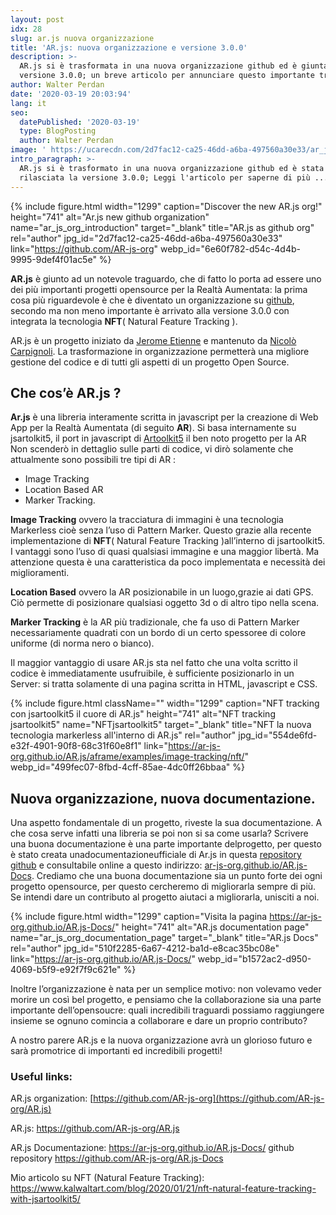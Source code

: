 ```yaml
---
layout: post
idx: 28
slug: ar.js nuova organizzazione
title: 'AR.js: nuova organizzazione e versione 3.0.0'
description: >-
  AR.js si è trasformata in una nuova organizzazione github ed è giunta alla
  versione 3.0.0; un breve articolo per annunciare questo importante traguardo.
author: Walter Perdan
date: '2020-03-19 20:03:94'
lang: it
seo:
  datePublished: '2020-03-19'
  type: BlogPosting
  author: Walter Perdan
image: ' https://ucarecdn.com/2d7fac12-ca25-46dd-a6ba-497560a30e33/ar_js_org_introduction.jpg'
intro_paragraph: >-
  AR.js si è trasformato in una nuova organizzazione github ed è stata
  rilasciata la versione 3.0.0; Leggi l'articolo per saperne di più ...
---
```

{% include figure.html width="1299" caption="Discover the new AR.js org!" height="741" alt="Ar.js new github organization" name="ar_js_org_introduction" target="_blank" title="AR.js as github org" rel="author" jpg_id="2d7fac12-ca25-46dd-a6ba-497560a30e33" link="https://github.com/AR-js-org" webp_id="6e60f782-d54c-4d4b-9995-9def4f01ac5e" %}

**AR.js** è giunto ad un notevole traguardo, che di fatto lo porta ad essere uno dei più importanti progetti opensource per la Realtà Aumentata: la prima cosa più riguardevole è che è diventato un organizzazione su [github](https://ar-js-org.github.io/), secondo ma non meno importante è arrivato alla versione 3.0.0 con integrata la tecnologia **NFT**( Natural Feature Tracking ).

AR.js è un progetto iniziato da [Jerome Etienne](https://github.com/jeromeetienne) e mantenuto da [Nicolò Carpignoli](https://github.com/nicolocarpignoli). La trasformazione in organizzazione permetterà una migliore gestione del codice e di tutti gli aspetti di un progetto Open Source.

## Che cos’è AR.js ?

**Ar.js** è una libreria interamente scritta in javascript per la creazione di Web App per la Realtà Aumentata (di seguito **AR**). Si basa internamente su jsartolkit5, il port in javascript di [Artoolkit5](https://github.com/artoolkitx/artoolkit5) il ben noto progetto per la AR Non scenderò in dettaglio sulle parti di codice, vi dirò solamente che attualmente sono possibili tre tipi di AR :

* Image Tracking
* Location Based AR
* Marker Tracking.

**Image Tracking** ovvero la tracciatura di immagini è una tecnologia Markerless cioè senza l’uso di Pattern Marker. Questo grazie alla recente implementazione di **NFT**( Natural Feature Tracking )all’interno di jsartoolkit5. I vantaggi sono l’uso di quasi qualsiasi immagine e una maggior libertà. Ma attenzione questa è una caratteristica da poco implementata e necessità dei miglioramenti.

**Location Based** ovvero la AR posizionabile in un luogo,grazie ai dati GPS. Ciò permette di posizionare qualsiasi oggetto 3d o di altro tipo nella scena.

**Marker Tracking** è la AR più tradizionale, che fa uso di Pattern Marker necessariamente quadrati con un bordo di un certo spessoree di colore uniforme (di norma nero o bianco).

Il maggior vantaggio di usare AR.js sta nel fatto che una volta scritto il codice è immediatamente usufruibile, è sufficiente posizionarlo in un Server: si tratta solamente di una pagina scritta in HTML, javascript e CSS.

{% include figure.html className="" width="1299" caption="NFT tracking con jsartoolkit5 il cuore di AR.js" height="741" alt="NFT tracking jsartoolkit5" name="NFTjsartoolkit5" target="_blank" title="NFT la nuova tecnologia markerless all'interno di AR.js" rel="author" jpg_id="554de6fd-e32f-4901-90f8-68c31f60e8f1" link="https://ar-js-org.github.io/AR.js/aframe/examples/image-tracking/nft/" webp_id="499fec07-8fbd-4cff-85ae-4dc0ff26bbaa" %}

## Nuova organizzazione, nuova documentazione.

Una aspetto fondamentale di un progetto, riveste la sua documentazione. A che cosa serve infatti una libreria se poi non si sa come usarla? Scrivere una buona documentazione è una parte importante delprogetto, per questo è stato creata unadocumentazioneufficiale di Ar.js in questa [repository github](https://github.com/AR-js-org/AR.js-Docs) e consultabile online a questo indirizzo: [ar-js-org.github.io/AR.js-Docs](https://ar-js-org.github.io/AR.js-Docs/). Crediamo che una buona documentazione sia un punto forte dei ogni progetto opensource, per questo cercheremo di migliorarla sempre di più. Se intendi dare un contributo al progetto aiutaci a migliorarla, unisciti a noi.

{% include figure.html width="1299" caption="Visita la pagina https://ar-js-org.github.io/AR.js-Docs/" height="741" alt="AR.js documentation page" name="ar_js_org_documentation_page" target="_blank" title="AR.js Docs" rel="author" jpg_id="510f2285-6a67-4212-ba1d-e8cac35bc08e" link="https://ar-js-org.github.io/AR.js-Docs/" webp_id="b1572ac2-d950-4069-b5f9-e92f7f9c621e" %}

Inoltre l’organizzazione è nata per un semplice motivo: non volevamo veder morire un così bel progetto, e pensiamo che la collaborazione sia una parte importante dell’opensoucre: quali incredibili traguardi possiamo raggiungere insieme se ognuno comincia a collaborare e dare un proprio contributo?

A nostro parere AR.js e la nuova organizzazione avrà un glorioso futuro e sarà promotrice di importanti ed incredibili progetti!

### Useful links:

AR.js organization: [https://github.com/AR-js-org](https://github.com/AR-js-org/AR.js)

AR.js: <https://github.com/AR-js-org/AR.js>

AR.js Documentazione: <https://ar-js-org.github.io/AR.js-Docs/> github repository <https://github.com/AR-js-org/AR.js-Docs>                         

Mio articolo su NFT (Natural Feature Tracking): <https://www.kalwaltart.com/blog/2020/01/21/nft-natural-feature-tracking-with-jsartoolkit5/>